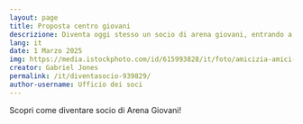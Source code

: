 ```yaml
---
layout: page
title: Proposta centro giovani
descrizione: Diventa oggi stesso un socio di arena giovani, entrando a far parte del dipartimento direttivo o parte dell'ufficio dei soci!
lang: it
date: 1 Marzo 2025
img: https://media.istockphoto.com/id/615993828/it/foto/amicizia-amici-seduti-insieme-sulla-spiaggia.jpg?s=612x612&w=0&k=20&c=3d2imb6IsJ4smxpENuFQtLiomQQwW9aDzk1krrMWzU4=
creator: Gabriel Jones
permalink: /it/diventasocio-939829/
author-username: Ufficio dei soci
---
```


Scopri come diventare socio di Arena Giovani!
